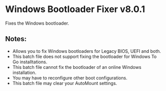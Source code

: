 # Windows Bootloader Fixer v8.0.1
Fixes the Windows bootloader.

## Notes:
- Allows you to fix Windows bootloaders for Legacy BIOS, UEFI and both.
- This batch file does not support fixing the bootloader for Windows To Go installtations.
- This batch file cannot fix the bootloader of an online Windows installation.
- You may have to reconfigure other boot configurations.
- This batch file may clear your AutoMount settings.
